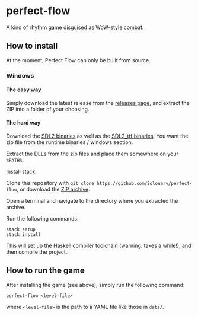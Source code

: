 # perfect-flow
A kind of rhythm game disguised as WoW-style combat.

## How to install

At the moment, Perfect Flow can only be built from source.

### Windows

#### The easy way

Simply download the latest release from the [releases page](https://github.com/Solonarv/perfect-flow/releases), and extract the ZIP into a folder
of your choosing.

#### The hard way

Download the [SDL2 binaries](https://www.libsdl.org/download-2.0.php) as well as the [SDL2_ttf binaries](https://www.libsdl.org/projects/SDL_ttf/).
You want the zip file from the runtime binaries / windows section.

Extract the DLLs from the zip files and place them somewhere on your `%PATH%`.

Install [stack](https://docs.haskellstack.org/en/stable/install_and_upgrade/).

Clone this repository with `git clone https://github.com/Solonarv/perfect-flow`, or download the [ZIP archive](https://github.com/Solonarv/perfect-flow/archive/master.zip).

Open a terminal and navigate to the directory where you extracted the archive.

Run the following commands:

    stack setup
    stack install

This will set up the Haskell compiler toolchain (warning: takes a while!), and then compile the project.

## How to run the game

After installing the game (see above), simply run the following command:

    perfect-flow <level-file>

where `<level-file>` is the path to a YAML file like those in `data/`.